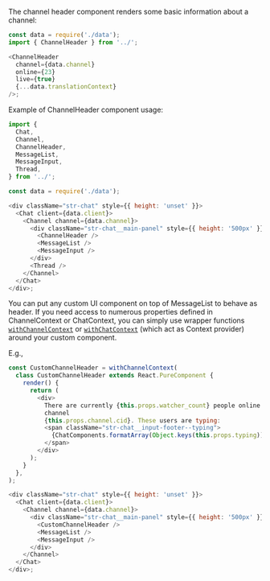 The channel header component renders some basic information about a channel:

```js
const data = require('./data');
import { ChannelHeader } from '../';

<ChannelHeader
  channel={data.channel}
  online={23}
  live={true}
  {...data.translationContext}
/>;
```

Example of ChannelHeader component usage:

```js
import {
  Chat,
  Channel,
  ChannelHeader,
  MessageList,
  MessageInput,
  Thread,
} from '../';

const data = require('./data');

<div className="str-chat" style={{ height: 'unset' }}>
  <Chat client={data.client}>
    <Channel channel={data.channel}>
      <div className="str-chat__main-panel" style={{ height: '500px' }}>
        <ChannelHeader />
        <MessageList />
        <MessageInput />
      </div>
      <Thread />
    </Channel>
  </Chat>
</div>;
```

You can put any custom UI component on top of MessageList to behave as header.
If you need access to numerous properties defined in ChannelContext or ChatContext, you can simply use wrapper functions [`withChannelContext`](#withchannelcontext) or [`withChatContext`](withchatcontext) (which act as Context provider)
around your custom component.

E.g.,

```js static
const CustomChannelHeader = withChannelContext(
  class CustomChannelHeader extends React.PureComponent {
    render() {
      return (
        <div>
          There are currently {this.props.watcher_count} people online in
          channel
          {this.props.channel.cid}. These users are typing:
          <span className="str-chat__input-footer--typing">
            {ChatComponents.formatArray(Object.keys(this.props.typing))}
          </span>
        </div>
      );
    }
  },
);

<div className="str-chat" style={{ height: 'unset' }}>
  <Chat client={data.client}>
    <Channel channel={data.channel}>
      <div className="str-chat__main-panel" style={{ height: '500px' }}>
        <CustomChannelHeader />
        <MessageList />
        <MessageInput />
      </div>
    </Channel>
  </Chat>
</div>;
```

